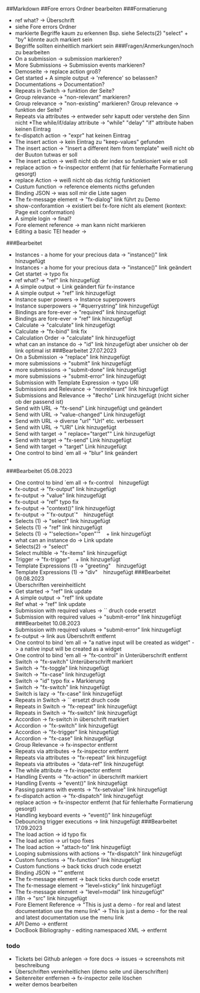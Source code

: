 ##Markdown
##Fore errors Ordner bearbeiten
###Formatierung
* ref what? -> Überschrift
* siehe Fore errors Ordner
* markierte Begriffe kaum zu erkennen Bsp. siehe Selects(2) "select" + "by" könnte auch markiert sein
* Begriffe sollten einheitlich markiert sein
###Fragen/Anmerkungen/noch zu bearbeiten
* On a submission -> submission markieren?
* More Submissions -> Submission events markieren?
* Demoseite -> replace action groß?
* Get started + A simple output -> 'reference' so belassen?
* Documentations -> Documentation?
* Repeats in Switch -> funktion der Seite?
* Group relevance -> "non-relevant" markieren?
* Group relevance -> "non-existing" markieren?
Group relevance -> funktion der Seite?
* Repeats via attributes -> entweder sehr kaputt oder verstehe den Sinn nicht
*The while/if/dalay attribute -> "while" "delay" "if" attribute haben keinen Eintrag
* fx-dispatch action -> "expr" hat keinen Eintrag
* The insert action -> kein Eintrag zu "keep-values" gefunden
* The insert action -> "Insert a different item from template" weiß nicht ob der Buuton tutwas er soll
* The insert action -> weiß nicht ob der index so funktioniert wie er soll
* replace action -> fx-inspector entfernt (hat für fehlerhafte Formatierung gesorgt)
* replace Action -> weiß nicht ob das richtig funktioniert
* Custum function -> reference elements nicths gefunden
* Binding JSON -> was soll mir die Liste sagen
* The fx-message element -> "fx-dialog" link führt zu Demo
* show-conforamtion -> existiert bei fx-fore nicht als element (kontext: Page exit conformation)
* A simple login -> final?
* Fore element reference -> man kann nicht markieren
* Editing a basic TEI header -> 

###Bearbeitet
* Instances - a home for your precious data -> "instance()" link hinzugefügt
* Instances - a home for your precious data -> "instance()" link geändert
* Get startet -> typo fix
* ref what? -> "ref"  link hinzugefügt
* A simple output -> Link geändert für fx-instance
* A simple output -> "ref" link hinzugefügt
* Instance super powers -> Instance superpowers
* Instance superpowers -> "#querrystring" link hinzugefügt
* Bindings are fore-ever -> "required" link hinzugefügt
* Bindings are fore-ever -> "ref" link hinzugefügt
* Calculate -> "calculate" link hinzugefügt
* Calculate -> "fx-bind" link fix
* Calculation Order -> "calculate" link hinzugefügt
* what can an instance do -> "id" link hinzugefügt aber unsicher ob der link optimal ist
###Bearbeitet 27.07.2023
* On a Submission -> "replace" link hinzugefügt
* more submissions -> "submit" link hinzugefügt
* more submissions -> "submit-done" link hinzugefügt
* more submissions -> "submit-error" link hinzugefügt
* Submission with Template Expression -> typo URl
* Submissions and Relevance -> "nonrelevant" link hinzugefügt
* Submissions and Relevance -> "#echo" Link hinzugefügt (nicht sicher ob der passend ist)
* Send with URL -> "fx-send" Link hinzugefügt und geändert
* Send with URL -> "value-changed" Link hinzugefügt
* Send with URL -> diverse "url" "Url" etc. verbessert
* Send with URL -> "URl" Link hinzugefügt
* Send with target -> " replace="target"" Link hinzugefügt
* Send with target -> "fx-send" Link hinzugefügt
* Send with target -> "target" Link hinzugefügt
* One control to bind ´em all -> "blur" link geändert
*
###Bearbeitet 05.08.2023
* One control to bind ´em all -> fx-control <code> </code> hinzugefügt
* fx-output -> "fx-output" link hinzugefügt
* fx-output -> "value" link hinzugefügt
* fx-output -> "ref" typo fix
* fx-output -> "context()" link hinzugefügt
* fx-output -> "´fx-output´" <code> </code> hinzugefügt
* Selects (1) -> "select" link hinzugefügt
* Selects (1) -> "ref" link hinzugefügt
* Selects (1) -> "'selection="open"'" <code> </code> + link hinzugefügt 
* what can an instance do -> Link update
* Selects(2) -> "select"
* Select multible -> "fx-items" link hinzugefügt
* Trigger -> "fx-trigger"  <code> </code> + link hinzugefügt
* Template Expressions (1) -> "greeting" <code> </code> hinzugefügt
* Template Expressions (1) -> "div" <code> </code> hinzugefügt
###Bearbeitet 09.08.2023
* Überschriften vereinheitlicht
* Get started -> "ref" link update
* A simple output -> "ref" link update
* Ref what -> "ref" link update
* Submission with required values -> `` druch code ersetzt
* Submission with required values -> "submit-error" link hinzugefügt
###Bearbeitet 10.08.2023
* Submission with required values -> "submit-error" link hinzugefügt
* fx-output -> link aus Überschrift entfernt
* One control to bind 'em all -> "a native input will be created as widget" -> a native input will be created as a widget
* One control to bind 'em all -> "fx-control" in Unterüberschrift entfernt
* Switch -> "fx-switch" Unterüberschrift markiert
* Switch -> "fx-toggle" link hinzugefügt
* Switch -> "fx-case" link hinzugefügt
* Switch -> "id" typo fix + Markierung
* Switch -> "fx-switch" link hinzugefügt
* Switch is lazy -> "fx-case" link hinzugefügt
* Repeats in Switch -> ´´ ersetzt druch code
* Repeats in Switch -> "fx-repeat" link hinzugefügt
* Repeats in Switch -> "fx-switch" link hinzugefügt
* Accordion -> fx-switch in überschrift markiert
* Accordion -> "fx-switch" link hinzugefügt
* Accordion -> "fx-trigger" link hinzugefügt
* Accordion -> "fx-case" link hinzugefügt
* Group Relevance -> fx-inspector entfernt
* Repeats via attributes -> fx-inspector entfernt
* Repeats via attributes -> "fx-repeat" link hinzugefügt
* Repeats via attributes -> "data-ref" link hinzugefügt
* The while attribute -> fx-inspector entfernt
* Handling Events -> "fx-action" in überschrift markiert
* Handling Events -> "event()" link hinzugefügt
* Passing params with events -> "fx-setvalue" link hinzugefügt
* fx-dispatch action -> "fx-dispatch" link hinzugefügt
* replace action -> fx-inspector entfernt (hat für fehlerhafte Formatierung gesorgt)
* Handling keyboard events -> "event()" link hinzugefügt
* Debouncing trigger executions -> link hinzugefügt
###Bearbeitet 17.09.2023
* The load action -> id typo fix
* The load action -> url txpo fixes
* The load action -> "attach-to" link hinzugefügt
* Looping submissions with actions -> "fx-dispatch" link hinzugefügt
* Custom functions -> "fx-function" link hinzugefügt
* Custom functions -> back ticks druch code ersetzt
* Binding JSON -> "<fx-inspector></fx-inspector>" entfernt
* The fx-message element -> back ticks  durch code ersetzt
* The fx-message element -> "level=sticky" link hinzugefügt
* The fx-message element -> "level=modal" link hinzugefügt"
* i18n -> "src" link hinzugefügt
* Fore Element Reference -> "This is just a demo - for real and latest documentation use the menu link" -> This is just a demo - for the real and latest documentation use the menu link
* API Demo ->  <fx-inspector open></fx-inspector> entfernt
* DocBook Bibliography - editing namespaced XML -> <fx-inspector open> entfernt 
### todo
* Tickets bei Github anlegen -> fore docs -> issues -> screenshots mit beschreibung
* Überschriften vereinheitlichen (demo seite und überschriften)
* Seitenreiter entfernen -> fx-inspector zeile löschen
* weiter demos bearbeiten
